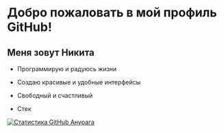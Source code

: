 # Добро пожаловать в мой профиль GitHub!
## Меня зовут Никита

* Программирую и радуюсь жизни
* Создаю красивые и удобные интерфейсы
* Свободный и счастливый 

* Стек

[![Статистика GitHub Анурага](https://github-readme-stats.vercel.app/api?username=nsotnikov16)](https://github.com/anuraghazra/github-readme-stats)
